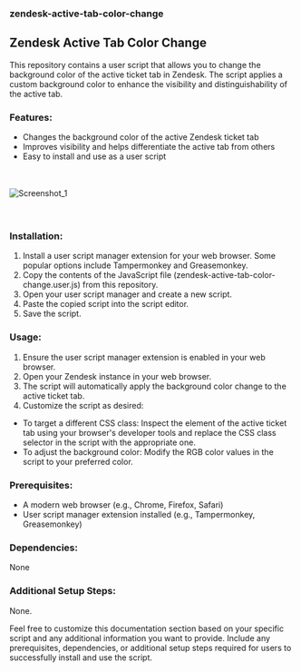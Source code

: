 ### zendesk-active-tab-color-change
## Zendesk Active Tab Color Change

This repository contains a user script that allows you to change the background color of the active ticket tab in Zendesk. The script applies a custom background color to enhance the visibility and distinguishability of the active tab.

### **Features:**
- Changes the background color of the active Zendesk ticket tab
- Improves visibility and helps differentiate the active tab from others
- Easy to install and use as a user script
  <br><br><br>

![Screenshot_1](https://github.com/Z0ck0/zendesk-active-tab-color-change/assets/132205377/8b8d5991-ed9a-4039-a313-be66f37bb822) <br><br><br>   

### **Installation:**
1. Install a user script manager extension for your web browser. Some popular options include Tampermonkey and Greasemonkey.
2. Copy the contents of the JavaScript file (zendesk-active-tab-color-change.user.js) from this repository.
3. Open your user script manager and create a new script.
4. Paste the copied script into the script editor.
5. Save the script.
    
### **Usage:**
1. Ensure the user script manager extension is enabled in your web browser.
2. Open your Zendesk instance in your web browser.
3. The script will automatically apply the background color change to the active ticket tab.
4. Customize the script as desired:
- To target a different CSS class: Inspect the element of the active ticket tab using your browser's developer tools and replace the CSS class selector in the script with the appropriate one.
- To adjust the background color: Modify the RGB color values in the script to your preferred color.

### **Prerequisites:**
- A modern web browser (e.g., Chrome, Firefox, Safari)
- User script manager extension installed (e.g., Tampermonkey, Greasemonkey)

### **Dependencies:**
None

### **Additional Setup Steps:**
None.

Feel free to customize this documentation section based on your specific script and any additional information you want to provide. Include any prerequisites, dependencies, or additional setup steps required for users to successfully install and use the script.

